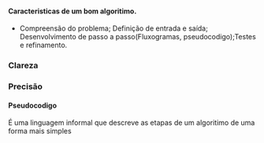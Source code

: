 #### Caracteristicas de um bom algoritimo.
* Compreensão do problema; Definição de entrada e saída; Desenvolvimento de passo a passo(Fluxogramas, pseudocodigo);Testes e refinamento.

### Clareza
### Precisão 

#### Pseudocodigo
É uma linguagem informal que descreve as etapas de um algoritimo de uma forma mais simples
